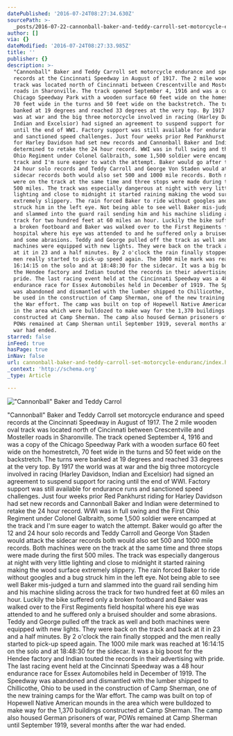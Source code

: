```yaml
---
datePublished: '2016-07-24T08:27:34.630Z'
sourcePath: >-
  _posts/2016-07-22-cannonball-baker-and-teddy-carroll-set-motorcycle-enduranc.md
author: []
via: {}
dateModified: '2016-07-24T08:27:33.985Z'
title: ''
publisher: {}
description: >-
  "Cannonball" Baker and Teddy Carroll set motorcycle endurance and speed
  records at the Cincinnati Speedway in August of 1917. The 2 mile wooden oval
  track was located north of Cincinnati between Crescentville and Mosteller
  roads in Sharonville. The track opened September 4, 1916 and was a copy of the
  Chicago Speedway Park with a wooden surface 60 feet wide on the homestretch,
  70 feet wide in the turns and 50 feet wide on the backstretch. The turns were
  banked at 19 degrees and reached 33 degrees at the very top. By 1917 the world
  was at war and the big three motorcycle involved in racing (Harley Davidson,
  Indian and Excelsior) had signed an agreement to suspend support for racing
  until the end of WWI. Factory support was still available for endurance runs
  and sanctioned speed challenges. Just four weeks prior Red Pankhurst riding
  for Harley Davidson had set new records and Cannonball Baker and Indian were
  determined to retake the 24 hour record. WWI was in full swing and the First
  Ohio Regiment under Colonel Galbraith, some 1,500 soldier were encamped at the
  track and I'm sure eager to watch the attempt. Baker would go after the 12 and
  24 hour solo records and Teddy Carroll and George Von Staden would attack the
  sidecar records both would also set 500 and 1000 mile records. Both machines
  were on the track at the same time and three stops were made during the first
  500 miles. The track was especially dangerous at night with very little
  lighting and close to midnight it started raining making the wood surface
  extremely slippery. The rain forced Baker to ride without googles and a bug
  struck him in the left eye. Not being able to see well Baker mis-judged a turn
  and slammed into the guard rail sending him and his machine sliding across the
  track for two hundred feet at 60 miles an hour. Luckily the bike suffered only
  a broken footboard and Baker was walked over to the First Regiments field
  hospital where his eye was attended to and he suffered only a bruised shoulder
  and some abrasions. Teddy and George pulled off the track as well and both
  machines were equipped with new lights. They were back on the track and back
  at it in 23 and a half minutes. By 2 o'clock the rain finally stopped and the
  men really started to pick-up speed again. The 1000 mile mark was reached at
  16:14:15 on the solo and at 18:48:30 for the sidecar. It was a big boost for
  the Hendee factory and Indian touted the records in their advertising with
  pride. The last racing event held at the Cincinnati Speedway was a 48 hour
  endurance race for Essex Automobiles held in December of 1919. The Speedway
  was abandoned and dismantled with the lumber shipped to Chillicothe, Ohio to
  be used in the construction of Camp Sherman, one of the new training camps for
  the War effort. The camp was built on top of Hopewell Native American mounds
  in the area which were bulldozed to make way for the 1,370 buildings
  constructed at Camp Sherman. The camp also housed German prisoners of war,
  POWs remained at Camp Sherman until September 1919, several months after the
  war had ended.
starred: false
inFeed: true
hasPage: true
inNav: false
url: cannonball-baker-and-teddy-carroll-set-motorcycle-enduranc/index.html
_context: 'http://schema.org'
_type: Article

---
```

!["Cannonball" Baker and Teddy Carrol](https://the-grid-user-content.s3-us-west-2.amazonaws.com/2fcc8d0c-086d-4fea-92bf-b10cf57d0a49.jpg)

"Cannonball" Baker and Teddy Carroll set motorcycle endurance and speed records at the Cincinnati Speedway in August of 1917\. The 2 mile wooden oval track was located north of Cincinnati between Crescentville and Mosteller roads in Sharonville. The track opened September 4, 1916 and was a copy of the Chicago Speedway Park with a wooden surface 60 feet wide on the homestretch, 70 feet wide in the turns and 50 feet wide on the backstretch. The turns were banked at 19 degrees and reached 33 degrees at the very top. By 1917 the world was at war and the big three motorcycle involved in racing (Harley Davidson, Indian and Excelsior) had signed an agreement to suspend support for racing until the end of WWI. Factory support was still available for endurance runs and sanctioned speed challenges. Just four weeks prior Red Pankhurst riding for Harley Davidson had set new records and Cannonball Baker and Indian were determined to retake the 24 hour record. WWI was in full swing and the First Ohio Regiment under Colonel Galbraith, some 1,500 soldier were encamped at the track and I'm sure eager to watch the attempt. Baker would go after the 12 and 24 hour solo records and Teddy Carroll and George Von Staden would attack the sidecar records both would also set 500 and 1000 mile records. Both machines were on the track at the same time and three stops were made during the first 500 miles. The track was especially dangerous at night with very little lighting and close to midnight it started raining making the wood surface extremely slippery. The rain forced Baker to ride without googles and a bug struck him in the left eye. Not being able to see well Baker mis-judged a turn and slammed into the guard rail sending him and his machine sliding across the track for two hundred feet at 60 miles an hour. Luckily the bike suffered only a broken footboard and Baker was walked over to the First Regiments field hospital where his eye was attended to and he suffered only a bruised shoulder and some abrasions. Teddy and George pulled off the track as well and both machines were equipped with new lights. They were back on the track and back at it in 23 and a half minutes. By 2 o'clock the rain finally stopped and the men really started to pick-up speed again. The 1000 mile mark was reached at 16:14:15 on the solo and at 18:48:30 for the sidecar. It was a big boost for the Hendee factory and Indian touted the records in their advertising with pride. The last racing event held at the Cincinnati Speedway was a 48 hour endurance race for Essex Automobiles held in December of 1919\. The Speedway was abandoned and dismantled with the lumber shipped to Chillicothe, Ohio to be used in the construction of Camp Sherman, one of the new training camps for the War effort. The camp was built on top of Hopewell Native American mounds in the area which were bulldozed to make way for the 1,370 buildings constructed at Camp Sherman. The camp also housed German prisoners of war, POWs remained at Camp Sherman until September 1919, several months after the war had ended.
